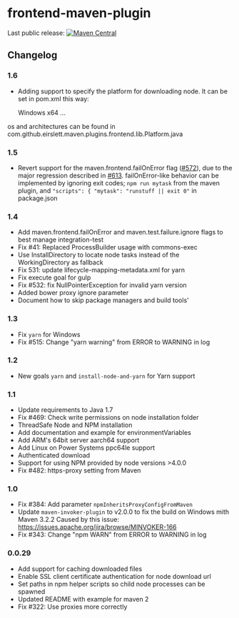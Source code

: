 # frontend-maven-plugin

Last public release: [![Maven Central](https://maven-badges.herokuapp.com/maven-central/com.github.eirslett/frontend-maven-plugin/badge.svg?style=flat)](https://maven-badges.herokuapp.com/maven-central/com.github.eirslett/frontend-maven-plugin/)

## Changelog

### 1.6

* Adding support to specify the platform for downloading node. It can be set in pom.xml this way:

	<platformTargets>
	    <platformTarget>
	        <os>Windows</os>
	        <architecture>x64</architecture>
	    </platformTarget>
	    ...
	</platformTargets>

os and architectures can be found in com.github.eirslett.maven.plugins.frontend.lib.Platform.java

### 1.5

* Revert support for the maven.frontend.failOnError flag ([#572](https://github.com/eirslett/frontend-maven-plugin/pull/572)), due to
the major regression described in [#613](https://github.com/eirslett/frontend-maven-plugin/issues/613).
failOnError-like behavior can be implemented by ignoring exit codes;
`npm run mytask` from the maven plugin, and `"scripts": { "mytask": "runstuff || exit 0"` in package.json

### 1.4

* Add maven.frontend.failOnError and maven.test.failure.ignore flags to best manage integration-test
* Fix #41: Replaced ProcessBuilder usage with commons-exec
* Use InstallDirectory to locate node tasks instead of the WorkingDirectory as fallback
* Fix 531: update lifecycle-mapping-metadata.xml for yarn
* Fix execute goal for gulp
* Fix #532: fix NullPointerException for invalid yarn version
* Added bower proxy ignore parameter
* Document how to skip package managers and build tools'

### 1.3

* Fix `yarn` for Windows
* Fix #515: Change "yarn warning" from ERROR to WARNING in log

### 1.2

* New goals `yarn` and `install-node-and-yarn` for Yarn support

### 1.1

* Update requirements to Java 1.7
* Fix #469: Check write permissions on node installation folder
* ThreadSafe Node and NPM installation
* Add documentation and example for environmentVariables
* Add ARM's 64bit server aarch64 support
* Add Linux on Power Systems ppc64le support
* Authenticated download
* Support for using NPM provided by node versions >4.0.0
* Fix #482: https-proxy setting from Maven

### 1.0

* Fix #384: Add parameter `npmInheritsProxyConfigFromMaven`
* Update `maven-invoker-plugin` to v2.0.0 to fix the build on Windows mith Maven 3.2.2
  Caused by this issue: https://issues.apache.org/jira/browse/MINVOKER-166
* Fix #343: Change "npm WARN" from ERROR to WARNING in log


### 0.0.29

* Add support for caching downloaded files
* Enable SSL client certificate authentication for node download url
* Set paths in npm helper scripts so child node processes can be spawned
* Updated README with example for maven 2
* Fix #322: Use proxies more correctly


